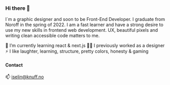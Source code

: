 ### Hi there 👋

I´m a graphic designer and soon to be Front-End Developer. 
I graduate from Noroff in the spring of 2022.
I am a fast learner and have a strong desire to use my new skills in frontend web development.
UX, beautiful pixels and writing clean accessible code matters to me.

🌱 I’m currently learning react & next.js
👩‍🎨 I previously worked as a designer
⚡ I like laughter, learning, structure, pretty colors, honesty & gaming

#### Contact

📫 iselin@knuff.no

<!--
**Iselinklementin/Iselinklementin** is a ✨ _special_ ✨ repository because its `README.md` (this file) appears on your GitHub profile.

Here are some ideas to get you started:

- 🔭 I’m currently working on ...

- 👯 I’m looking to collaborate on ...
- 🤔 I’m looking for help with ...
- 💬 Ask me about ...
- 😄 Pronouns: ...
- ⚡ Fun fact: ...
-->
